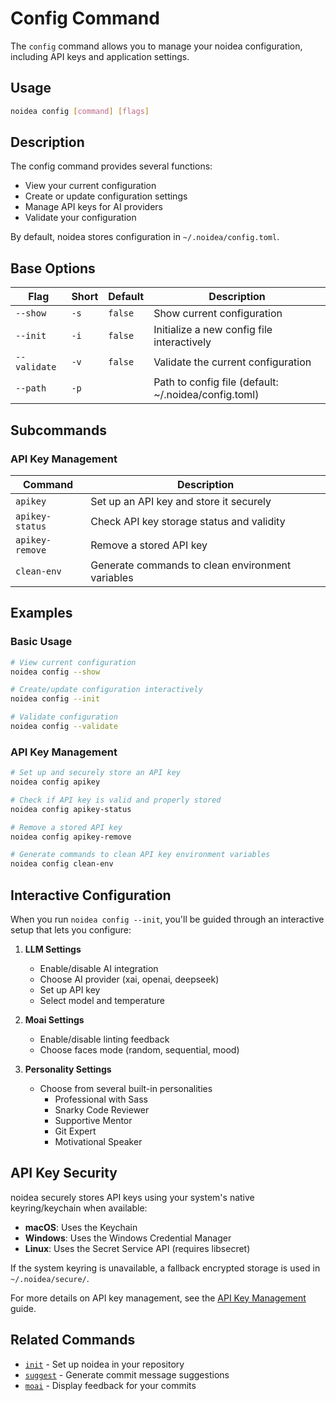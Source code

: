 # Config Command

The `config` command allows you to manage your noidea configuration, including API keys and application settings.

## Usage

```bash
noidea config [command] [flags]
```

## Description

The config command provides several functions:
- View your current configuration
- Create or update configuration settings
- Manage API keys for AI providers
- Validate your configuration

By default, noidea stores configuration in `~/.noidea/config.toml`.

## Base Options

| Flag | Short | Default | Description |
|------|-------|---------|-------------|
| `--show` | `-s` | `false` | Show current configuration |
| `--init` | `-i` | `false` | Initialize a new config file interactively |
| `--validate` | `-v` | `false` | Validate the current configuration |
| `--path` | `-p` | | Path to config file (default: ~/.noidea/config.toml) |

## Subcommands

### API Key Management

| Command | Description |
|---------|-------------|
| `apikey` | Set up an API key and store it securely |
| `apikey-status` | Check API key storage status and validity |
| `apikey-remove` | Remove a stored API key |
| `clean-env` | Generate commands to clean environment variables |

## Examples

### Basic Usage

```bash
# View current configuration
noidea config --show

# Create/update configuration interactively
noidea config --init

# Validate configuration
noidea config --validate
```

### API Key Management

```bash
# Set up and securely store an API key
noidea config apikey

# Check if API key is valid and properly stored
noidea config apikey-status

# Remove a stored API key
noidea config apikey-remove

# Generate commands to clean API key environment variables
noidea config clean-env
```

## Interactive Configuration

When you run `noidea config --init`, you'll be guided through an interactive setup that lets you configure:

1. **LLM Settings**
   - Enable/disable AI integration
   - Choose AI provider (xai, openai, deepseek)
   - Set up API key
   - Select model and temperature

2. **Moai Settings**
   - Enable/disable linting feedback
   - Choose faces mode (random, sequential, mood)

3. **Personality Settings**
   - Choose from several built-in personalities
     - Professional with Sass
     - Snarky Code Reviewer
     - Supportive Mentor
     - Git Expert
     - Motivational Speaker

## API Key Security

noidea securely stores API keys using your system's native keyring/keychain when available:

- **macOS**: Uses the Keychain
- **Windows**: Uses the Windows Credential Manager
- **Linux**: Uses the Secret Service API (requires libsecret)

If the system keyring is unavailable, a fallback encrypted storage is used in `~/.noidea/secure/`.

For more details on API key management, see the [API Key Management](../features/api-key-management.md) guide.

## Related Commands

- [`init`](init.md) - Set up noidea in your repository
- [`suggest`](suggest.md) - Generate commit message suggestions
- [`moai`](moai.md) - Display feedback for your commits 
